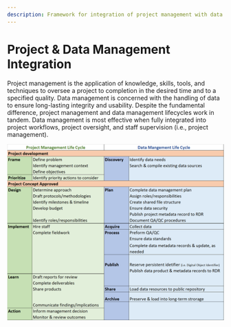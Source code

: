 ```yaml
---
description: Framework for integration of project management with data management
---
```


# Project & Data Management Integration

Project management is the application of knowledge, skills, tools, and techniques to oversee a project to completion in the desired time and to a specified quality.  Data management is concerned with the handling of data to ensure long-lasting integrity and usability.  Despite the fundamental difference, project management and data management lifecycles work in tandem. Data management is most effective when fully integrated into project workflows, project oversight, and staff supervision (i.e., project management).

![Lifecycle comparison between project management and data management.](<../.gitbook/assets/image (1) (1) (1).png>)
